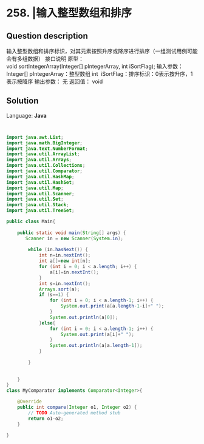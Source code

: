 # 258. |输入整型数组和排序

## Question description


 输入整型数组和排序标识，对其元素按照升序或降序进行排序（一组测试用例可能会有多组数据）   接口说明   原型：   void sortIntegerArray(Integer[] pIntegerArray, int iSortFlag);   输入参数：    Integer[] pIntegerArray：整型数组   int  iSortFlag：排序标识：0表示按升序，1表示按降序   输出参数：    无   返回值：    void    


## Solution

Language: **Java**

```Java


import java.awt.List;
import java.math.BigInteger;
import java.text.NumberFormat;
import java.util.ArrayList;
import java.util.Arrays;
import java.util.Collections;
import java.util.Comparator;
import java.util.HashMap;
import java.util.HashSet;
import java.util.Map;
import java.util.Scanner;
import java.util.Set;
import java.util.Stack;
import java.util.TreeSet;

public class Main{
  
    public static void main(String[] args) {
       Scanner in = new Scanner(System.in);
     
        while (in.hasNext()) {
            int n=in.nextInt();
            int a[]=new int[n];
            for (int i = 0; i < a.length; i++) {
                a[i]=in.nextInt();
            }
            int s=in.nextInt();
            Arrays.sort(a);
            if (s==1) {
                for (int i = 0; i < a.length-1; i++) {
                    System.out.print(a[a.length-1-i]+" ");
                }
                System.out.println(a[0]);
            }else{
                for (int i = 0; i < a.length-1; i++) {
                    System.out.print(a[i]+" ");
                }
                System.out.println(a[a.length-1]);
            }
            
        }
        
        
    }
}
class MyComparator implements Comparator<Integer>{

    @Override
    public int compare(Integer o1, Integer o2) {
        // TODO Auto-generated method stub
        return o1-o2;
    }
    
}


```



